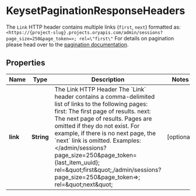 

# KeysetPaginationResponseHeaders

The `Link` HTTP header contains multiple links (`first`, `next`) formatted as: `<https://{project-slug}.projects.oryapis.com/admin/sessions?page_size=250&page_token=>; rel=\"first\"`  For details on pagination please head over to the [pagination documentation](https://www.ory.sh/docs/ecosystem/api-design#pagination).

## Properties

| Name | Type | Description | Notes |
|------------ | ------------- | ------------- | -------------|
|**link** | **String** | The Link HTTP Header  The &#x60;Link&#x60; header contains a comma-delimited list of links to the following pages:  first: The first page of results. next: The next page of results.  Pages are omitted if they do not exist. For example, if there is no next page, the &#x60;next&#x60; link is omitted. Examples:  &lt;/admin/sessions?page_size&#x3D;250&amp;page_token&#x3D;{last_item_uuid}; rel&#x3D;\&quot;first\&quot;,/admin/sessions?page_size&#x3D;250&amp;page_token&#x3D;&gt;; rel&#x3D;\&quot;next\&quot; |  [optional] |



